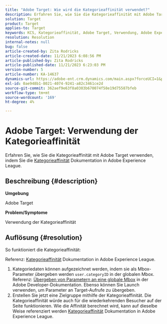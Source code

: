 ```yaml
---
title: "Adobe Target: Wie wird die Kategorieaffinität verwendet?"
description: Erfahren Sie, wie Sie die Kategorieaffinität mit Adobe Target verwenden.
solution: Target
product: Target
applies-to: Target
keywords: KCS, Kategorieaffinität, Adobe Target, Verwendung, Adobe Experience League, globale Mbox
resolution: Resolution
internal-notes: null
bug: false
article-created-by: Zita Rodricks
article-created-date: 11/21/2023 6:08:56 PM
article-published-by: Zita Rodricks
article-published-date: 11/21/2023 6:23:03 PM
version-number: 5
article-number: KA-14637
dynamics-url: https://adobe-ent.crm.dynamics.com/main.aspx?forceUCI=1&pagetype=entityrecord&etn=knowledgearticle&id=93cf0e04-9988-ee11-8179-6045bd006295
exl-id: 0ae948b1-8021-4074-9241-a82c3461ce2d
source-git-commit: 362aef9e63f8a0303b670074f58e19d75587bfeb
workflow-type: tm+mt
source-wordcount: '169'
ht-degree: 4%

---
```


# Adobe Target: Verwendung der Kategorieaffinität


Erfahren Sie, wie Sie die Kategorieaffinität mit Adobe Target verwenden, indem Sie die [Kategorieaffinität](https://experienceleague.adobe.com/docs/target/using/audiences/visitor-profiles/category-affinity.html?lang=en) Dokumentation in Adobe Experience League.

## Beschreibung {#description}


<b>Umgebung</b>

Adobe Target

<b>Problem/Symptome</b>

Verwendung der Kategorieaffinität


## Auflösung {#resolution}


So funktioniert die Kategorieaffinität:

Referenz: [Kategorieaffinität](https://experienceleague.adobe.com/docs/target/using/audiences/visitor-profiles/category-affinity.html?lang=en) Dokumentation in Adobe Experience League.

1. Kategoriedaten können aufgezeichnet werden, indem sie als Mbox-Parameter übergeben werden `user.categoryID` in der globalen Mbox.<br>    Referenz: [Übergeben von Parametern an eine globale Mbox](https://developer.adobe.com/target/implement/client-side/atjs/global-mbox/pass-parameters-to-global-mbox/?lang=en "Klicken Sie auf den folgenden Link: https://developer.adobe.com/target/implement/client-side/atjs/global-mbox/pass-parameters-to-global-mbox/?lang=en") in der Adobe Developer-Dokumentation.
Ebenso können Sie Launch verwenden, um Parameter an Target-Aufrufe zu übergeben.
2. Erstellen Sie jetzt eine Zielgruppe mithilfe der Kategorieaffinität.    Die Kategorieaffinität würde auch für die wiederkehrenden Besucher auf der Seite funktionieren.
Wie die Affinität berechnet wird, kann auf dieselbe Weise referenziert werden [Kategorieaffinität](https://experienceleague.adobe.com/docs/target/using/audiences/visitor-profiles/category-affinity.html?lang=en) Dokumentation in Adobe Experience League.
